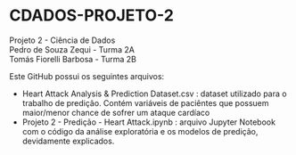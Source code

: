 # CDADOS-PROJETO-2
Projeto 2 - Ciência de Dados <br>
Pedro de Souza Zequi - Turma 2A <br>
Tomás Fiorelli Barbosa - Turma 2B <br>

Este GitHub possui os seguintes arquivos:
- Heart Attack Analysis & Prediction Dataset.csv : dataset utilizado para o trabalho de predição. Contém variáveis de paciêntes que possuem maior/menor chance de sofrer um ataque cardíaco
- Projeto 2 - Predição - Heart Attack.ipynb : arquivo Jupyter Notebook com o código da análise exploratória e os modelos de predição, devidamente explicados.
